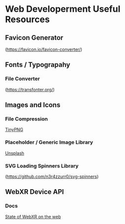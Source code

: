 # Web Developerment Useful Resources

## Favicon Generator
(https://favicon.io/favicon-converter/)

## Fonts / Typograpahy
### File Converter
(https://transfonter.org/)

## Images and Icons
### File Compression
[TinyPNG](https://tinypng.com/)

### Placeholder / Generic Image Library
[Unsplash](https://unsplash.com/)

### SVG Loading Spinners Library
(https://github.com/n3r4zzurr0/svg-spinners)

## WebXR Device API
### Docs
[State of WebXR on the web](https://www.w3.org/TR/webxr/#intro)